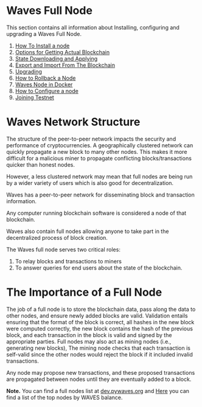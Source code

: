 # Waves Full Node

This section contains all information about Installing, configuring and upgrading a Waves Full Node.

1. [How To Install a node](/waves-full-node/how-to-install-a-node/how-to-install-a-node.md)
2. [Options for Getting Actual Blockchain](/waves-full-node/options-for-getting-actual-blockchain.md)
3. [State Downloading and Applying](/waves-full-node/options-for-getting-actual-blockchain/state-downloading-and-applying.md)
4. [Export and Import From The Blockchain](/waves-full-node/options-for-getting-actual-blockchain/export-and-import-from-the-blockchain.md)
5. [Upgrading](/waves-full-node/upgrading.md)
6. [How to Rollback a Node](/waves-full-node/how-to-rollback-a-node.md)
7. [Waves Node in Docker](/waves-full-node/waves-node-in-docker.md)
8. [How to Configure a node](/waves-full-node/how-to-configure-a-node.md)
9. [Joining Testnet](/waves-full-node/joining-testnet.md)

# Waves Network Structure

The structure of the peer-to-peer network impacts the security and performance of cryptocurrencies. A geographically clustered network can quickly propagate a new block to many other nodes. This makes it more difficult for a malicious miner to propagate conflicting blocks/transactions quicker than honest nodes.

However, a less clustered network may mean that full nodes are being run by a wider variety of users which is also good for decentralization.

Waves has a peer-to-peer network for disseminating block and transaction information.

Any computer running blockchain software is considered a node of that blockchain.

Waves also contain full nodes allowing anyone to take part in the decentralized process of block creation.

The Waves full node serves two critical roles:

1. To relay blocks and transactions to miners
2. To answer queries for end users about the state of the blockchain.

# The Importance of a Full Node

The job of a full node is to store the blockchain data, pass along the data to other nodes, and ensure newly added blocks are valid. Validation entails ensuring that the format of the block is correct, all hashes in the new block were computed correctly, the new block contains the hash of the previous block, and each transaction in the block is valid and signed by the appropriate parties. Full nodes may also act as mining nodes \(i.e., generating new blocks\), The mining node checks that each transaction is self-valid since the other nodes would reject the block if it included invalid transactions.

Any node may propose new transactions, and these proposed transactions are propagated between nodes until they are eventually added to a block.

**Note.** You can find a full nodes list at [dev.pywaves.org](http://dev.pywaves.org/generators/) and [Here](https://wavesplatform.com/leasing#nodes) you can find a list of the top nodes by WAVES balance.

